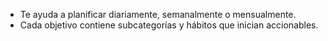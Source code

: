- Te ayuda a planificar diariamente, semanalmente o mensualmente.
- Cada objetivo contiene subcategorías y hábitos que inician accionables.